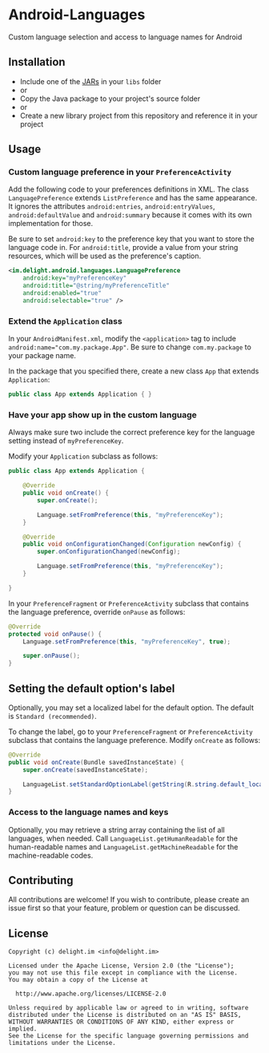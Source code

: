 # Android-Languages

Custom language selection and access to language names for Android

## Installation

 * Include one of the [JARs](JARs) in your `libs` folder
 * or
 * Copy the Java package to your project's source folder
 * or
 * Create a new library project from this repository and reference it in your project

## Usage

### Custom language preference in your `PreferenceActivity`

Add the following code to your preferences definitions in XML. The class `LanguagePreference` extends `ListPreference` and has the same appearance. It ignores the attributes `android:entries`, `android:entryValues`, `android:defaultValue` and `android:summary` because it comes with its own implementation for those.

Be sure to set `android:key` to the preference key that you want to store the language code in. For `android:title`, provide a value from your string resources, which will be used as the preference's caption.

```xml
<im.delight.android.languages.LanguagePreference
    android:key="myPreferenceKey"
    android:title="@string/myPreferenceTitle"
    android:enabled="true"
    android:selectable="true" />
```

### Extend the `Application` class

In your `AndroidManifest.xml`, modify the `<application>` tag to include `android:name="com.my.package.App"`. Be sure to change `com.my.package` to your package name.

In the package that you specified there, create a new class `App` that extends `Application`:

```java
public class App extends Application { }
```

### Have your app show up in the custom language

Always make sure two include the correct preference key for the language setting instead of `myPreferenceKey`.

Modify your `Application` subclass as follows:

```java
public class App extends Application {

    @Override
    public void onCreate() {
        super.onCreate();

        Language.setFromPreference(this, "myPreferenceKey");
    }

    @Override
    public void onConfigurationChanged(Configuration newConfig) {
        super.onConfigurationChanged(newConfig);

        Language.setFromPreference(this, "myPreferenceKey");
    }

}
```

In your `PreferenceFragment` or `PreferenceActivity` subclass that contains the language preference, override `onPause` as follows:

```java
@Override
protected void onPause() {
    Language.setFromPreference(this, "myPreferenceKey", true);

    super.onPause();
}
```

## Setting the default option's label

Optionally, you may set a localized label for the default option. The default is `Standard (recommended)`.

To change the label, go to your `PreferenceFragment` or `PreferenceActivity` subclass that contains the language preference. Modify `onCreate` as follows:

```java
@Override
public void onCreate(Bundle savedInstanceState) {
    super.onCreate(savedInstanceState);

    LanguageList.setStandardOptionLabel(getString(R.string.default_locale));
}
```

### Access to the language names and keys

Optionally, you may retrieve a string array containing the list of all languages, when needed. Call `LanguageList.getHumanReadable` for the human-readable names and `LanguageList.getMachineReadable` for the machine-readable codes.

## Contributing

All contributions are welcome! If you wish to contribute, please create an issue first so that your feature, problem or question can be discussed.

## License

```
Copyright (c) delight.im <info@delight.im>

Licensed under the Apache License, Version 2.0 (the "License");
you may not use this file except in compliance with the License.
You may obtain a copy of the License at

  http://www.apache.org/licenses/LICENSE-2.0

Unless required by applicable law or agreed to in writing, software
distributed under the License is distributed on an "AS IS" BASIS,
WITHOUT WARRANTIES OR CONDITIONS OF ANY KIND, either express or implied.
See the License for the specific language governing permissions and
limitations under the License.
```
